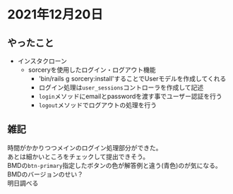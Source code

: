 # 2021年12月20日
## やったこと
- インスタクローン
  - sorceryを使用したログイン・ログアウト機能
    - 'bin/rails g sorcery:install'することでUserモデルを作成してくれる
    - ログイン処理は`user_sessions`コントローラを作成して記述
    - `login`メソッドにemailとpasswordを渡す事でユーザー認証を行う
    - `logout`メソッドでログアウトの処理を行う
## 雑記
時間がかかりつつメインのログイン処理部分ができた。  
あとは細かいところをチェックして提出できそう。  
BMDの`btn-primary`指定したボタンの色が解答例と違う(青色)のが気になる。BMDのバージョンのせい？  
明日調べる